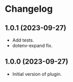 # Changelog

## 1.0.1 (2023-09-27)

- Add tests.
- dotenv-expand fix.

## 1.0.0 (2023-09-27)

- Initial version of plugin.